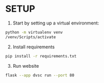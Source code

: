 # SETUP
1. Start by setting up a virtual environment:
```bash
python -m virtualenv venv
/venv/Scripts/activate
```

2. Install requirements
```bash
pip install -r requirements.txt
```

3. Run website
```bash
flask --app dvsc run --port 80
```
